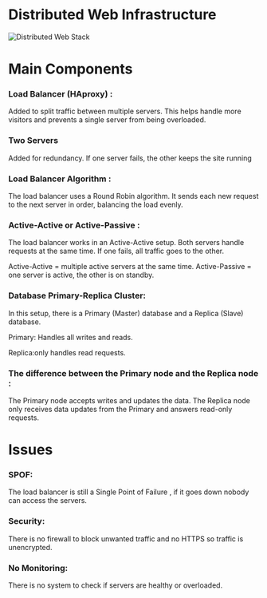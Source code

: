 # Distributed Web Infrastructure
![Distributed Web Stack](https://i.imgur.com/nlPaxmK.png) 
 # Main Components
### Load Balancer (HAproxy) :
  Added to split traffic between multiple servers. This helps handle more visitors and prevents a single server from being overloaded.
   
### Two Servers
Added for redundancy. If one server fails, the other keeps the site running
### Load Balancer Algorithm :
The load balancer uses a Round Robin algorithm.
It sends each new request to the next server in order, balancing the load evenly.
 ### Active-Active or Active-Passive :
 The load balancer works in an Active-Active setup.
Both servers handle requests at the same time. If one fails, all traffic goes to the other.

Active-Active = multiple active servers at the same time.
Active-Passive = one server is active, the other is on standby.
### Database Primary-Replica Cluster:
In this setup, there is a Primary (Master) database and a Replica (Slave) database.

Primary: Handles all writes and reads.

Replica:only handles read requests.
### The difference between the Primary node and the Replica node :
The Primary node accepts writes and updates the data.
The Replica node only receives data updates from the Primary and answers read-only requests.
 # Issues 
   ### SPOF:
The load balancer is still a Single Point of Failure , if it goes down nobody can access the servers.
   ### Security:
There is no firewall to block unwanted traffic and no HTTPS so traffic is unencrypted.
   ###  No Monitoring:
There is no system to check if servers are healthy or overloaded.